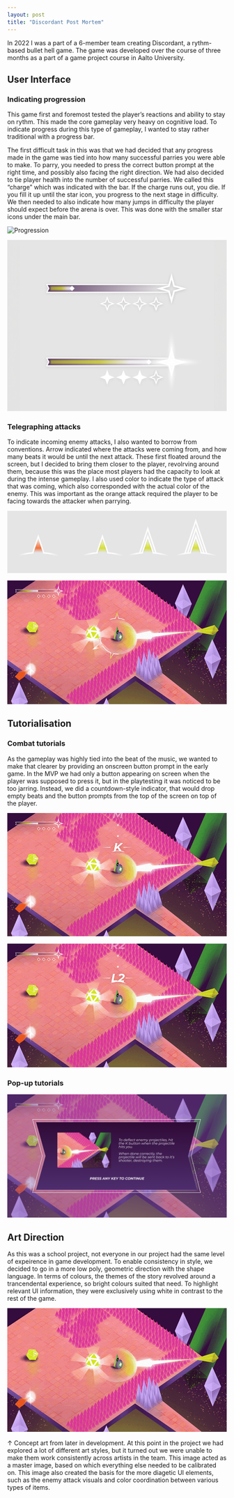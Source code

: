 ```yaml
---
layout: post
title: "Discordant Post Mortem"
---
```


In 2022 I was a part of a 6-member team creating Discordant, a rythm-based bullet hell game. The game was developed over the course of three months as a part of a game project course in Aalto University.

## User Interface

### Indicating progression

This game first and foremost tested the player’s reactions and ability to stay on rythm. This made the core gameplay very heavy on cognitive load. To indicate progress during this type of gameplay, I wanted to stay rather traditional with a progress bar. 

The first difficult task in this was that we had decided that any progress made in the game was tied into how many successful parries you were able to make. To parry, you needed to press the correct button prompt at the right time, and possibly also facing the right direction. We had also decided to tie player health into the number of successful parries. We called this “charge” which was indicated with the bar. If the charge runs out, you die. If you fill it up until the star icon, you progress to the next stage in difficulty. We then needed to also indicate how many jumps in difficulty the player should expect before the arena is over. This was done with the smaller star icons under the main bar.

![Progression](../assets/img/projects/Discordant/ui-loop-progression.png)

![Combobar](../assets/img/projects/Discordant/ui-combo-bar.png)

### Telegraphing attacks

To indicate incoming enemy attacks, I also wanted to borrow from conventions. Arrow indicated where the attacks were coming from, and how many beats it would be until the next attack. These first floated around the screen, but I decided to bring them closer to the player, revolrving around them, because this was the place most players had the capacity to look at during the intense gameplay. I also used color to indicate the type of attack that was coming, which also corresponded with the actual color of the enemy. This was important as the orange attack required the player to be facing towards the attacker when parrying.

![Projectile indicator assets](../assets/img/projects/Discordant/UI-projectile-indicator-assets.png)

![Projectile indicator in action](../assets/img/projects/Discordant/UI-projectile-indicator.png)

## Tutorialisation

### Combat tutorials
As the gameplay was highly tied into the beat of the music, we wanted to make that clearer by providing an onscreen button prompt in the early game. In the MVP we had only a button appearing on screen when the player was supposed to press it, but in the playtesting it was noticed to be too jarring. Instead, we did a countdown-style indicator, that would drop empty beats and the button prompts from the top of the screen on top of the player.

![Combat Tutorial 1](../assets/img/projects/Discordant/UI-tutorial-combat-1.png)

![Combat Tutorial 2](../assets/img/projects/Discordant/UI-tutorial-combat-2.png)

### Pop-up tutorials

![Tutorial popup](../assets/img/projects/Discordant/UI-tutorial-popup.png)


## Art Direction

As this was a school project, not everyone in our project had the same level of expeirence in game development. To enable consistency in style, we decided to go in a more low poly, geometric direction with the shape language. In terms of colours, the themes of the story revolved around a trancendental experience, so bright colours suited that need. To highlight relevant UI information, they were exclusively using white in contrast to the rest of the game.

![Art direction](/assets/img/projects/Discordant/artDirection.png)

<div class="small"> ↑ Concept art from later in development. At this point in the project we had explored a lot of different art styles, but it turned out we were unable to make them work consistently across artists in the team. This image acted as a master image, based on which everything else needed to be calibrated on. This image also created the basis for the more diagetic UI elements, such as the enemy attack visuals and color coordination between various types of items. </div>
